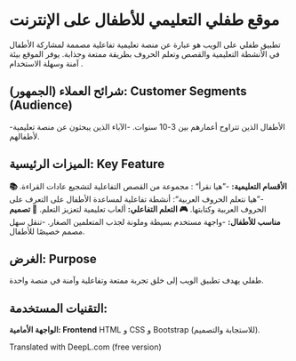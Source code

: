 # موقع طفلي التعليمي للأطفال على الإنترنت
تطبيق طفلي على الويب هو عبارة عن منصة تعليمية تفاعلية مصممة لمشاركة الأطفال في الأنشطة التعليمية والقصص وتعلم الحروف بطريقة ممتعة وجذابة. يوفر الموقع بيئة آمنة وسهلة الاستخدام .
## شرائح العملاء (الجمهور): Customer Segments (Audience)
-الأطفال الذين تتراوح أعمارهم بين 3-10 سنوات.
-الآباء الذين يبحثون عن منصة تعليمية لأطفالهم.

## الميزات الرئيسية: Key Feature
**📚 الأقسام التعليمية:**
-”هيا نقرأ“ : مجموعة من القصص التفاعلية لتشجيع عادات القراءة.
-”هيا نتعلم الحروف العربية“: أنشطة تفاعلية لمساعدة الأطفال على التعرف على الحروف العربية وكتابتها.
**🎮 التعلم التفاعلي:** ألعاب تعليمية لتعزيز التعلم.
**🌟 تصميم مناسب للأطفال:** 
-واجهة مستخدم بسيطة وملونة لجذب المتعلمين الصغار.
-تنقل سهل مصمم خصيصًا للأطفال.

## الغرض: Purpose
طفلي
يهدف تطبيق الويب إلى خلق تجربة ممتعة وتفاعلية وآمنة في منصة واحدة.

## التقنيات المستخدمة:
**الواجهة الأمامية: Frontend** 
HTML و CSS و Bootstrap (للاستجابة والتصميم).


Translated with DeepL.com (free version)
